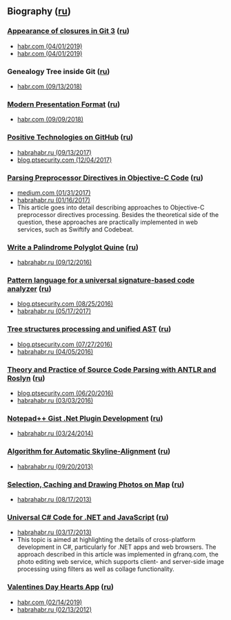 ## Biography ([ru](Biography/Russian.md))

### [Appearance of closures in Git 3](Git-Closure/English.md) ([ru](Git-Closure/Russian.md))

* [habr.com (04/01/2019)](https://habr.com/ru/post/445676/)
* [habr.com (04/01/2019)](https://habr.com/en/post/445680/)

### Genealogy Tree inside Git ([ru](Genealogy-Tree-In-Git/Russian.md))

* [habr.com (09/13/2018)](https://habr.com/post/351158/)

### [Modern Presentation Format](Modern-Presentations-Format/English.md) ([ru](Modern-Presentations-Format/Russian.md))

* [habr.com (09/09/2018)](https://habr.com/company/pt/blog/414757/)

### [Positive Technologies on GitHub](https://github.com/PositiveTechnologies/PT.Doc/blob/master/Articles/Positive-Technologies-at-GitHub/English.md) ([ru](https://github.com/PositiveTechnologies/PT.Doc/blob/master/Articles/Positive-Technologies-at-GitHub/Russian.md))

* [habrahabr.ru (09/13/2017)](https://habrahabr.ru/company/pt/blog/327957/)
* [blog.ptsecurity.com (12/04/2017)](http://blog.ptsecurity.com/2017/12/positive-technologies-on-github.html)

### [Parsing Preprocessor Directives in Objective-C Code](Parsing-Preprocessor-Directives-in-Objective-C-Code/English.md) ([ru](Parsing-Preprocessor-Directives-in-Objective-C-Code/Russian.md))

* [medium.com (01/31/2017)](https://medium.com/swiftify/parsing-preprocessor-directives-in-objective-c-714a3dde570)
* [habrahabr.ru (01/16/2017)](https://habrahabr.ru/post/318954/)
* This article goes into detail describing approaches 
to Objective-C preprocessor directives processing. Besides the 
theoretical side of the question, these approaches are practically 
implemented in web services, such as Swiftify and Codebeat.

### [Write a Palindrome Polyglot Quine](https://github.com/PositiveTechnologies/PT.Doc/blob/master/Articles/Write-a-palindrome-polyglot-quine/English.md) ([ru](https://github.com/PositiveTechnologies/PT.Doc/blob/master/Articles/Write-a-palindrome-polyglot-quine/Russian.md))

* [habrahabr.ru (09/12/2016)](https://habrahabr.ru/company/pt/blog/309702/)

### [Pattern language for a universal signature-based code analyzer](https://github.com/PositiveTechnologies/PT.Doc/blob/master/Articles/Pattern-language-for-a-universal-signature-based-code-analyzer/English.md) ([ru](https://github.com/PositiveTechnologies/PT.Doc/blob/master/Articles/Pattern-language-for-a-universal-signature-based-code-analyzer/Russian.md))

* [blog.ptsecurity.com (08/25/2016)](http://blog.ptsecurity.com/2016/08/pattern-language-for-univeral-signature.html)
* [habrahabr.ru (05/17/2017)](https://habrahabr.ru/company/pt/blog/300946/)

### [Tree structures processing and unified AST](https://github.com/PositiveTechnologies/PT.Doc/blob/master/Articles/Tree-structures-processing-and-unified-AST/English.md) ([ru](https://github.com/PositiveTechnologies/PT.Doc/blob/master/Articles/Tree-structures-processing-and-unified-AST/Russian.md))

* [blog.ptsecurity.com (07/27/2016)](http://blog.ptsecurity.com/2016/07/tree-structures-processing-and-unified.html)
* [habrahabr.ru (04/05/2016)](https://habrahabr.ru/company/pt/blog/210060/)

### [Theory and Practice of Source Code Parsing with ANTLR and Roslyn](https://github.com/PositiveTechnologies/PT.Doc/blob/master/Articles/Theory-and-Practice-of-source-code-parsing-with-ANTLR-and-Roslyn/English.md) ([ru](https://github.com/PositiveTechnologies/PT.Doc/blob/master/Articles/Theory-and-Practice-of-source-code-parsing-with-ANTLR-and-Roslyn/Russian.md))

* [blog.ptsecurity.com (06/20/2016)](http://blog.ptsecurity.com/2016/06/theory-and-practice-of-source-code.html)
* [habrahabr.ru (03/03/2016)](https://habrahabr.ru/company/pt/blog/210772/)

### [Notepad++ Gist .Net Plugin Development](Notepad++-Gist-NET-Plugin-Development/English.md) ([ru](Notepad++-Gist-NET-Plugin-Development/Russian.md))

* [habrahabr.ru (03/24/2014)](https://habrahabr.ru/post/215769/)

### [Algorithm for Automatic Skyline-Alignment](Automatic-Skyline-Alignment/English.md) ([ru](Automatic-Skyline-Alignment/Russian.md))

* [habrahabr.ru (09/20/2013)](https://habrahabr.ru/post/194580/)

### [Selection, Caching and Drawing Photos on Map](Selection-Caching-and-Drawing-Photos-on-Map/English.md) ([ru](Selection-Caching-and-Drawing-Photos-on-Map/Russian.md))

* [habrahabr.ru (08/17/2013)](https://habrahabr.ru/post/182532/)

### [Universal C# Code for .NET and JavaScript](Universal-CSharp-Code-for-NET-and-JavaScript/English.md) ([ru](Universal-CSharp-Code-for-NET-and-JavaScript/Russian.md))

* [habrahabr.ru (03/17/2013)](https://habrahabr.ru/post/164439/)
* This topic is aimed at highlighting the details of
cross-platform development in C\#, particularly for .NET apps and web
browsers. The approach described in this article was implemented in
gfranq.com, the photo editing web service, which supports client- and
server-side image processing using filters as well as collage
functionality.

### [Valentines Day Hearts App](Valentines-Day-Hearts-App/English.md) ([ru](Valentines-Day-Hearts-App/Russian.md))

* [habr.com (02/14/2019)](https://habr.com/en/post/440298/)
* [habrahabr.ru (02/13/2012)](https://habr.com/post/137861/)